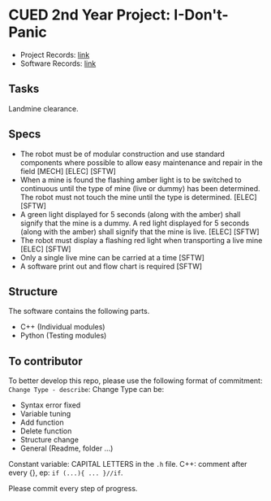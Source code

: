 # CUED 2nd Year Project: I-Don't-Panic

- Project Records: [link](https://docs.google.com/document/d/110WkkEqvjU1-dqSzpJSb_2VvEhg3sdYWeH0RdvRL9-M/edit)
- Software Records: [link](https://docs.google.com/document/d/1t8hccKTBRdeo6VtAheowXwqqX7eZCas97UfbfMCfLaE/edit)

## Tasks
Landmine clearance.

## Specs
- The robot must be of modular construction and use standard components where possible to allow easy maintenance and repair in the field [MECH] [ELEC] [SFTW]
- When a mine is found the flashing amber light is to be switched to continuous until the type of mine (live or dummy) has been determined. The robot must not touch the mine until the type is determined. [ELEC]  [SFTW]
- A green light displayed for 5 seconds (along with the amber) shall signify that the mine is a dummy. A red light displayed for 5 seconds (along with the amber) shall signify that the mine is live. [ELEC]  [SFTW]
- The robot must display a flashing red light when transporting a live mine [ELEC]  [SFTW]
- Only a single live mine can be carried at a time [SFTW]
- A software print out and flow chart is required [SFTW]

## Structure
The software contains the following parts.
- C++ (Individual modules)
- Python (Testing modules)

## To contributor
To better develop this repo, please use the following format of commitment:
`Change Type - describe`:
Change Type can be:
- Syntax error fixed
- Variable tuning
- Add function
- Delete function
- Structure change
- General (Readme, folder ...)

Constant variable: CAPITAL LETTERS in the `.h` file.
C++: comment after every {}, ep: `if (...){ ... }//if`.

Please commit every step of progress.




